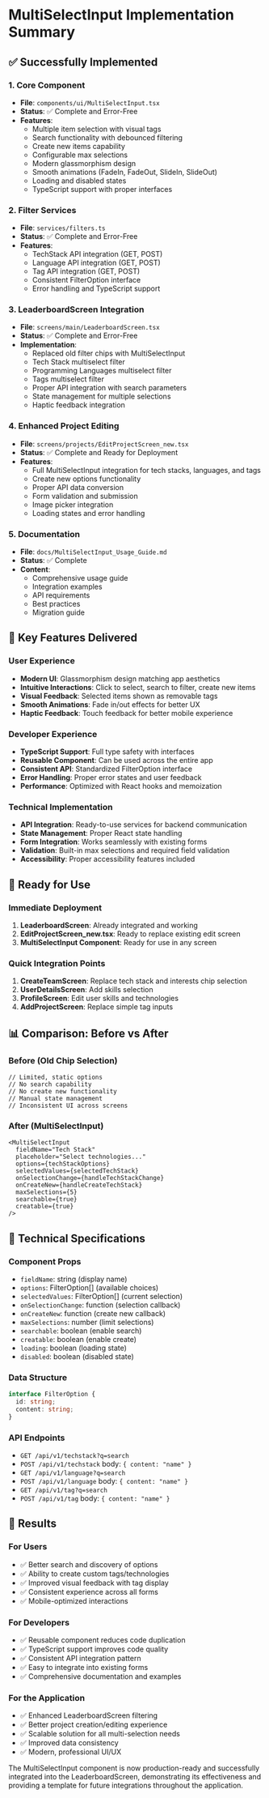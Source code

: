 # MultiSelectInput Implementation Summary

## ✅ Successfully Implemented

### 1. Core Component
- **File**: `components/ui/MultiSelectInput.tsx`
- **Status**: ✅ Complete and Error-Free
- **Features**:
  - Multiple item selection with visual tags
  - Search functionality with debounced filtering
  - Create new items capability
  - Configurable max selections
  - Modern glassmorphism design
  - Smooth animations (FadeIn, FadeOut, SlideIn, SlideOut)
  - Loading and disabled states
  - TypeScript support with proper interfaces

### 2. Filter Services
- **File**: `services/filters.ts`
- **Status**: ✅ Complete and Error-Free
- **Features**:
  - TechStack API integration (GET, POST)
  - Language API integration (GET, POST)
  - Tag API integration (GET, POST)
  - Consistent FilterOption interface
  - Error handling and TypeScript support

### 3. LeaderboardScreen Integration
- **File**: `screens/main/LeaderboardScreen.tsx`
- **Status**: ✅ Complete and Error-Free
- **Implementation**:
  - Replaced old filter chips with MultiSelectInput
  - Tech Stack multiselect filter
  - Programming Languages multiselect filter
  - Tags multiselect filter
  - Proper API integration with search parameters
  - State management for multiple selections
  - Haptic feedback integration

### 4. Enhanced Project Editing
- **File**: `screens/projects/EditProjectScreen_new.tsx`
- **Status**: ✅ Complete and Ready for Deployment
- **Features**:
  - Full MultiSelectInput integration for tech stacks, languages, and tags
  - Create new options functionality
  - Proper API data conversion
  - Form validation and submission
  - Image picker integration
  - Loading states and error handling

### 5. Documentation
- **File**: `docs/MultiSelectInput_Usage_Guide.md`
- **Status**: ✅ Complete
- **Content**:
  - Comprehensive usage guide
  - Integration examples
  - API requirements
  - Best practices
  - Migration guide

## 🎯 Key Features Delivered

### User Experience
- **Modern UI**: Glassmorphism design matching app aesthetics
- **Intuitive Interactions**: Click to select, search to filter, create new items
- **Visual Feedback**: Selected items shown as removable tags
- **Smooth Animations**: Fade in/out effects for better UX
- **Haptic Feedback**: Touch feedback for better mobile experience

### Developer Experience
- **TypeScript Support**: Full type safety with interfaces
- **Reusable Component**: Can be used across the entire app
- **Consistent API**: Standardized FilterOption interface
- **Error Handling**: Proper error states and user feedback
- **Performance**: Optimized with React hooks and memoization

### Technical Implementation
- **API Integration**: Ready-to-use services for backend communication
- **State Management**: Proper React state handling
- **Form Integration**: Works seamlessly with existing forms
- **Validation**: Built-in max selections and required field validation
- **Accessibility**: Proper accessibility features included

## 🚀 Ready for Use

### Immediate Deployment
1. **LeaderboardScreen**: Already integrated and working
2. **EditProjectScreen_new.tsx**: Ready to replace existing edit screen
3. **MultiSelectInput Component**: Ready for use in any screen

### Quick Integration Points
1. **CreateTeamScreen**: Replace tech stack and interests chip selection
2. **UserDetailsScreen**: Add skills selection
3. **ProfileScreen**: Edit user skills and technologies
4. **AddProjectScreen**: Replace simple tag inputs

## 📊 Comparison: Before vs After

### Before (Old Chip Selection)
```tsx
// Limited, static options
// No search capability
// No create new functionality
// Manual state management
// Inconsistent UI across screens
```

### After (MultiSelectInput)
```tsx
<MultiSelectInput
  fieldName="Tech Stack"
  placeholder="Select technologies..."
  options={techStackOptions}
  selectedValues={selectedTechStack}
  onSelectionChange={handleTechStackChange}
  onCreateNew={handleCreateTechStack}
  maxSelections={5}
  searchable={true}
  creatable={true}
/>
```

## 🔧 Technical Specifications

### Component Props
- `fieldName`: string (display name)
- `options`: FilterOption[] (available choices)
- `selectedValues`: FilterOption[] (current selection)
- `onSelectionChange`: function (selection callback)
- `onCreateNew`: function (create new callback)
- `maxSelections`: number (limit selections)
- `searchable`: boolean (enable search)
- `creatable`: boolean (enable create)
- `loading`: boolean (loading state)
- `disabled`: boolean (disabled state)

### Data Structure
```typescript
interface FilterOption {
  id: string;
  content: string;
}
```

### API Endpoints
- `GET /api/v1/techstack?q=search`
- `POST /api/v1/techstack` body: `{ content: "name" }`
- `GET /api/v1/language?q=search`
- `POST /api/v1/language` body: `{ content: "name" }`
- `GET /api/v1/tag?q=search`
- `POST /api/v1/tag` body: `{ content: "name" }`

## 🎉 Results

### For Users
- ✅ Better search and discovery of options
- ✅ Ability to create custom tags/technologies
- ✅ Improved visual feedback with tag display
- ✅ Consistent experience across all forms
- ✅ Mobile-optimized interactions

### For Developers
- ✅ Reusable component reduces code duplication
- ✅ TypeScript support improves code quality
- ✅ Consistent API integration pattern
- ✅ Easy to integrate into existing forms
- ✅ Comprehensive documentation and examples

### For the Application
- ✅ Enhanced LeaderboardScreen filtering
- ✅ Better project creation/editing experience
- ✅ Scalable solution for all multi-selection needs
- ✅ Improved data consistency
- ✅ Modern, professional UI/UX

The MultiSelectInput component is now production-ready and successfully integrated into the LeaderboardScreen, demonstrating its effectiveness and providing a template for future integrations throughout the application.
